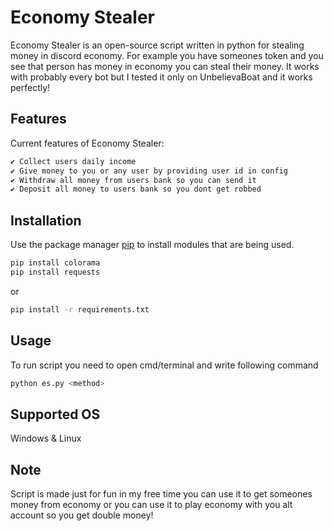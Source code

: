 # Economy Stealer

Economy Stealer is an open-source script written in python for stealing money in discord economy. For example you have someones token and you see that person has money in economy you can steal their money. It works with probably every bot but I tested it only on UnbelievaBoat and it works perfectly!

## Features

Current features of Economy Stealer:

```bash
✔️ Collect users daily income
✔️ Give money to you or any user by providing user id in config
✔️ Withdraw all money from users bank so you can send it
✔️ Deposit all money to users bank so you dont get robbed
```
## Installation

Use the package manager [pip](https://pip.pypa.io/en/stable/) to install modules that are being used.

```bash
pip install colorama
pip install requests
```
or
```bash
pip install -r requirements.txt
```

## Usage

To run script you need to open cmd/terminal and write following command

```python
python es.py <method>
```

## Supported OS

Windows & Linux

## Note

Script is made just for fun in my free time you can use it to get someones money from economy or you can use it to play economy with you alt account so you get double money!
